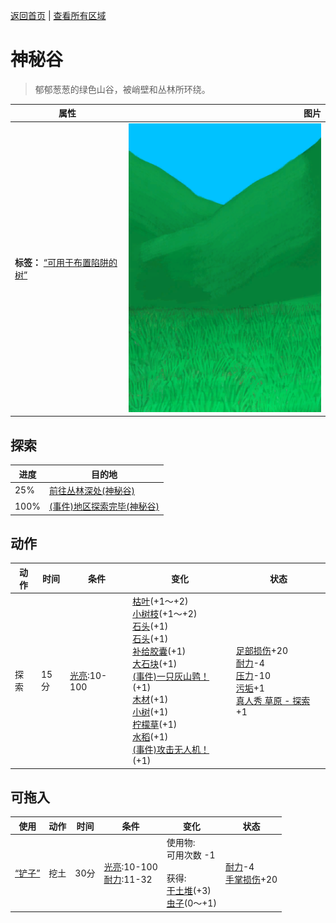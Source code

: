 [返回首页](index.md)   |  [查看所有区域](area.md)
# 神秘谷  
> 郁郁葱葱的绿色山谷，被峭壁和丛林所环绕。  
  
  属性  |   图片   
 ----  |  ----:   
 **标签：**	[“可用于布置陷阱的树”](tag_SnareCompatible.md)  |  ![](Sprite/SecretValley.png)   
  
## 探索  
进度  |  目的地  
----  |  ----  
25%  |  [前往丛林深处(神秘谷)](Path_ValleyToDeepJungle.md)  
100%  |  [(事件)地区探索完毕(神秘谷)](Event_SecretValleyExplored.md)  
## 动作  
动作  |  时间  |  条件  |  变化  |  状态  
----  |  ----  |  ----  |  ----  |  ----  
探索  |  15分  |  [光亮](Light.md):10-100  |  [枯叶](LeavesDry.md)(+1～+2)<br>[小树枝](Sticks.md)(+1～+2)<br>[石头](Stone.md)(+1)<br>[石头](Stone.md)(+1)<br>[补给胶囊](TV_SupplyCapsule.md)(+1)<br>[大石块](StoneHeavy.md)(+1)<br>[(事件)一只灰山鹑！](Event_PartridgeFight.md)(+1)<br>[木材](Wood.md)(+1)<br>[小树](SmallTree.md)(+1)<br>[柠檬草](Lemongrass.md)(+1)<br>[水稻](RicePlant.md)(+1)<br>[(事件)攻击无人机！](Event_DroneFight.md)(+1)  |  [足部损伤](FootDamage.md)+20<br>[耐力](Stamina.md)-4<br>[压力](Stress.md)-10<br>[污垢](Filth.md)+1<br>[真人秀 草原 - 探索](TV_GrasslandsExplore.md)+1  
## 可拖入  
使用  |  动作  |  时间  |  条件  |  变化  |  状态  
----  |  ----  |  ----  |  ----  |  ----  |  ----  
[“铲子”](tag_Shovel.md)  |  挖土  |  30分  |  [光亮](Light.md):10-100<br>[耐力](Stamina.md):11-32  |  使用物:<br>可用次数  -1<br><br>获得:<br>[干土堆](DirtPile.md)(+3)<br>[虫子](Bugs.md)(0～+1)<br>  |  [耐力](Stamina.md)-4<br>[手掌损伤](HandDamage.md)+20  
